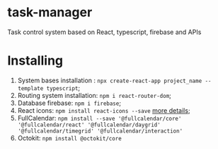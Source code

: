 # task-manager
Task control system based on React, typescript, firebase and APIs

# Installing

1. System bases installation : ```npx create-react-app project_name --template typescript```;
2. Routing system installation: ```npm i react-router-dom```;
3. Database firebase: ```npm i firebase```;
4. React icons: ```npm install react-icons --save``` [more details](https://react-icons.github.io/react-icons);
5. FullCalendar: ```npm install --save '@fullcalendar/core' '@fullcalendar/react' '@fullcalendar/daygrid' '@fullcalendar/timegrid' '@fullcalendar/interaction'```
6. Octokit: ```npm install @octokit/core```